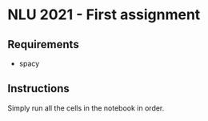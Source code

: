# NLU 2021 - First assignment

## Requirements
- spacy
## Instructions
Simply run all the cells in the notebook in order. 
